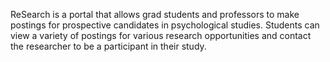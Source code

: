 ReSearch is a portal that allows grad students and professors to make postings for prospective candidates in psychological studies. Students can view a variety of postings for various research opportunities and contact the researcher to be a participant in their study.
